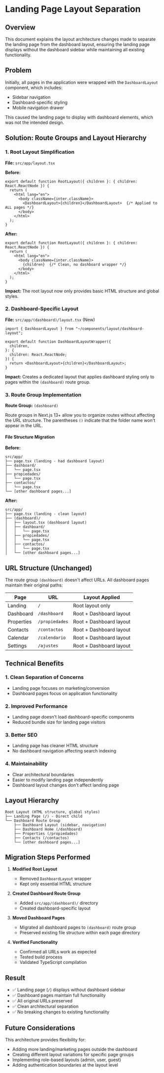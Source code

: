 # Landing Page Layout Separation

## Overview

This document explains the layout architecture changes made to separate the landing page from the dashboard layout, ensuring the landing page displays without the dashboard sidebar while maintaining all existing functionality.

## Problem

Initially, all pages in the application were wrapped with the `DashboardLayout` component, which includes:
- Sidebar navigation
- Dashboard-specific styling
- Mobile navigation drawer

This caused the landing page to display with dashboard elements, which was not the intended design.

## Solution: Route Groups and Layout Hierarchy

### 1. Root Layout Simplification

**File:** `src/app/layout.tsx`

**Before:**
```tsx
export default function RootLayout({ children }: { children: React.ReactNode }) {
  return (
    <html lang="en">
      <body className={inter.className}>
        <DashboardLayout>{children}</DashboardLayout>  {/* Applied to ALL pages */}
      </body>
    </html>
  );
}
```

**After:**
```tsx
export default function RootLayout({ children }: { children: React.ReactNode }) {
  return (
    <html lang="en">
      <body className={inter.className}>
        {children}  {/* Clean, no dashboard wrapper */}
      </body>
    </html>
  );
}
```

**Impact:** The root layout now only provides basic HTML structure and global styles.

### 2. Dashboard-Specific Layout

**File:** `src/app/(dashboard)/layout.tsx` (New)

```tsx
import { DashboardLayout } from "~/components/layout/dashboard-layout";

export default function DashboardLayoutWrapper({
  children,
}: {
  children: React.ReactNode;
}) {
  return <DashboardLayout>{children}</DashboardLayout>;
}
```

**Impact:** Creates a dedicated layout that applies dashboard styling only to pages within the `(dashboard)` route group.

### 3. Route Group Implementation

**Route Group:** `(dashboard)`

Route groups in Next.js 13+ allow you to organize routes without affecting the URL structure. The parentheses `()` indicate that the folder name won't appear in the URL.

#### File Structure Migration

**Before:**
```
src/app/
├── page.tsx (landing - had dashboard layout)
├── dashboard/
│   └── page.tsx
├── propiedades/
│   └── page.tsx
├── contactos/
│   └── page.tsx
└── [other dashboard pages...]
```

**After:**
```
src/app/
├── page.tsx (landing - clean layout)
├── (dashboard)/
│   ├── layout.tsx (dashboard layout)
│   ├── dashboard/
│   │   └── page.tsx
│   ├── propiedades/
│   │   └── page.tsx
│   ├── contactos/
│   │   └── page.tsx
│   └── [other dashboard pages...]
```

## URL Structure (Unchanged)

The route group `(dashboard)` doesn't affect URLs. All dashboard pages maintain their original paths:

| Page | URL | Layout Applied |
|------|-----|----------------|
| Landing | `/` | Root layout only |
| Dashboard | `/dashboard` | Root + Dashboard layout |
| Properties | `/propiedades` | Root + Dashboard layout |
| Contacts | `/contactos` | Root + Dashboard layout |
| Calendar | `/calendario` | Root + Dashboard layout |
| Settings | `/ajustes` | Root + Dashboard layout |

## Technical Benefits

### 1. **Clean Separation of Concerns**
- Landing page focuses on marketing/conversion
- Dashboard pages focus on application functionality

### 2. **Improved Performance**
- Landing page doesn't load dashboard-specific components
- Reduced bundle size for landing page visitors

### 3. **Better SEO**
- Landing page has cleaner HTML structure
- No dashboard navigation affecting search indexing

### 4. **Maintainability**
- Clear architectural boundaries
- Easier to modify landing page independently
- Dashboard layout changes don't affect landing page

## Layout Hierarchy

```
Root Layout (HTML structure, global styles)
├── Landing Page (/) - Direct child
└── Dashboard Route Group
    ├── Dashboard Layout (sidebar, navigation)
    ├── Dashboard Home (/dashboard)
    ├── Properties (/propiedades)
    ├── Contacts (/contactos)
    └── [other dashboard pages...]
```

## Migration Steps Performed

1. **Modified Root Layout**
   - Removed `DashboardLayout` wrapper
   - Kept only essential HTML structure

2. **Created Dashboard Route Group**
   - Added `src/app/(dashboard)/` directory
   - Created dashboard-specific layout

3. **Moved Dashboard Pages**
   - Migrated all dashboard pages to `(dashboard)` route group
   - Preserved existing file structure within each page directory

4. **Verified Functionality**
   - Confirmed all URLs work as expected
   - Tested build process
   - Validated TypeScript compilation

## Result

- ✅ Landing page (`/`) displays without dashboard sidebar
- ✅ Dashboard pages maintain full functionality
- ✅ All original URLs preserved
- ✅ Clean architectural separation
- ✅ No breaking changes to existing functionality

## Future Considerations

This architecture provides flexibility for:
- Adding more landing/marketing pages outside the dashboard
- Creating different layout variations for specific page groups
- Implementing role-based layouts (admin, user, guest)
- Adding authentication boundaries at the layout level